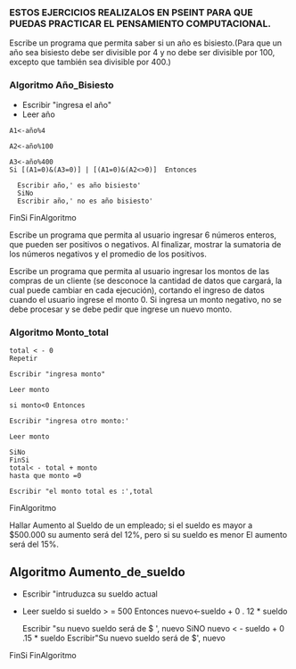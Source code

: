 ### ESTOS EJERCICIOS REALIZALOS EN PSEINT PARA QUE PUEDAS PRACTICAR EL PENSAMIENTO COMPUTACIONAL.

Escribe un programa que permita saber si un año es bisiesto.(Para que un año sea bisiesto debe ser divisible por 4 y no debe ser divisible por 100, excepto que también sea divisible por 400.)
 ### Algoritmo  Año_Bisiesto
   * Escribir "ingresa el año"
   * Leer año
    
    A1<-año%4
    
    A2<-año%100
    
    A3<-año%400
    Si [(A1=0)&(A3=0)] | [(A1=0)&(A2<>0)]  Entonces
      
      Escribir año,' es año bisiesto'
      SiNo
      Escribir año,' no es año bisiesto'
   FinSi
 FinAlgoritmo  
     
 
 
 



Escribe un programa que permita al usuario ingresar 6 números enteros, que pueden ser positivos o negativos. Al finalizar, mostrar la sumatoria de los números negativos y el promedio de los positivos.

Escribe un programa que permita al usuario ingresar los montos de las compras de un cliente (se desconoce la cantidad de datos que cargará, la cual puede cambiar en cada ejecución), cortando el ingreso de datos cuando el usuario ingrese el monto 0. Si ingresa un monto negativo, no se debe procesar y se debe pedir que ingrese un nuevo monto.

### Algoritmo Monto_total
    total < - 0
    Repetir
    
    Escribir "ingresa monto"
    
    Leer monto
    
    si monto<0 Entonces 
    
    Escribir "ingresa otro monto:'
    
    Leer monto 
    
    SiNo 
    FinSi
    total< - total + monto
    hasta que monto =0
    
    Escribir "el monto total es :',total
    
 FinAlgoritmo    

Hallar Aumento al Sueldo de un empleado; si el sueldo es mayor a $500.000 su aumento será del 12%, pero si su sueldo es menor El aumento será del 15%. 
## Algoritmo Aumento_de_sueldo
 * Escribir "intruduzca su sueldo actual 
 * Leer sueldo 
   si sueldo > = 500 Entonces 
   nuevo<-sueldo + 0 . 12 * sueldo
   
   Escribir "su nuevo sueldo será de $ ', nuevo
 SiNO 
   nuevo < - sueldo + 0 .15 * sueldo
   Escribir"Su nuevo sueldo será de $', nuevo
   
 FinSi
FinAlgoritmo  
 
